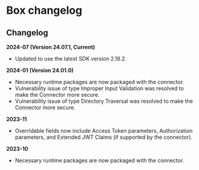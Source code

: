 # Box changelog 

<head>
  <meta name="guidename" content="Integration"/>
  <meta name="context" content="GUID-bbb961ca-9fed-4221-9c43-14faec236e42"/>
</head>

## Changelog

**2024-07 (Version 24.07.1, Current)**

- Updated to use the latest SDK version 2.18.2.

**2024-01 (Version 24.01.0)**

- Necessary runtime packages are now packaged with the connector.
- Vulnerability issue of type Improper Input Validation was resolved to make the Connector more secure.
- Vulnerability issue of type Directory Traversal was resolved to make the Connector more secure.

**2023-11**

- Overridable fields now include Access Token parameters, Authorization parameters, and Extended JWT Claims (if supported by the connector).

**2023-10**

- Necessary runtime packages are now packaged with the connector.